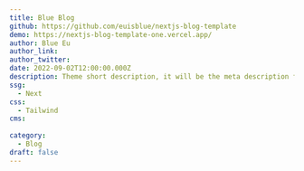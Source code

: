 ```yaml
---
title: Blue Blog
github: https://github.com/euisblue/nextjs-blog-template
demo: https://nextjs-blog-template-one.vercel.app/
author: Blue Eu
author_link:
author_twitter:
date: 2022-09-02T12:00:00.000Z
description: Theme short description, it will be the meta description for the theme also.
ssg:
  - Next
css:
  - Tailwind
cms:
  
category:
  - Blog
draft: false
---
```



